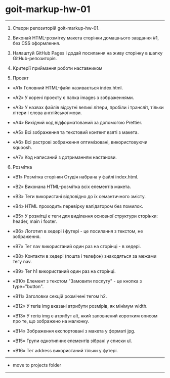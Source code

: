 # goit-markup-hw-01

---

1. Створи репозиторій goit-markup-hw-01.

2. Виконай HTML-розмітку макета сторінки домашнього завдання #1, без CSS оформлення.

3. Налаштуй GitHub Pages і додай посилання на живу сторінку в шапку GitHub-репозиторія.

4. Критерії приймання роботи наставником

5. Проект

- «A1» Головний HTML-файл називається index.html.

- «A2» У корені проекту є папка images з зображеннями.

- «A3» У назвах файлів відсутні великі літери, пробіли і трансліт, тільки літери і слова англійської мови.

- «A4» Вихідний код відформатований за допомогою Prettier.

- «A5» Всі зображення та текстовий контент взяті з макета.

- «A6» Всі растрові зображення оптимізовані, використовуючи squoosh.

- «A7» Код написаний з дотриманням настанови.

6. Розмітка

- «B1» Розмітка сторінки Студія набрана у файлі index.html.

- «B2» Виконана HTML-розмітка всіх елементів макета.

- «B3» Теги використані відповідно до їх семантичного змісту.

- «B4» HTML проходить перевірку валідатором без помилок.

- «B5» У розмітці є теги для виділення основної структури сторінки: header, main і footer.

- «B6» Логотип в хедері і футері - це посилання з текстом, не зображення.

- «B7» Тег nav використаний один раз на сторінці - в хедері.

- «B8» Контакти в хедері (пошта і телефон) знаходяться за межами тегу nav.

- «B9» Тег h1 використаний один раз на сторінці.

- «B10» Елемент з текстом "Замовити послугу" - це кнопка з type="button".

- «B11» Заголовки секцій розмічені тегом h2.

- «B12» У тегів img вказані атрибути розмірів, як мінімум width.

- «B13» У тегів img є атрибут alt, який заповнений коротким описом про те, що зображено на малюнку.

- «B14» Зображення експортовані з макета у форматі jpg.

- «B15» Групи однотипних елементів зібрані у списки ul.

- «B16» Тег address використаний тільки у футері.

---

- move to projects folder

---
